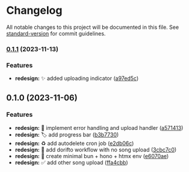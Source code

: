 # Changelog

All notable changes to this project will be documented in this file. See [standard-version](https://github.com/conventional-changelog/standard-version) for commit guidelines.

### [0.1.1](https://github.com/AideTechBot/dorifto.racing/compare/v0.1.0...v0.1.1) (2023-11-13)


### Features

* **redesign:** :sparkles: added uploading indicator ([a97ed5c](https://github.com/AideTechBot/dorifto.racing/commit/a97ed5cb277ae9be8a8571ab297b101e144dde2c))

## 0.1.0 (2023-11-06)


### Features

* **redesign:** :art: implement error handling and upload handler ([a571413](https://github.com/AideTechBot/dorifto.racing/commit/a571413292269199617a13c745272357c41f8b16))
* **redesign:** :label: add progress bar ([b3b7730](https://github.com/AideTechBot/dorifto.racing/commit/b3b77305d8645b522464dd4d880ab62c8e414468))
* **redesign:** :recycle: add autodelete cron job ([e2db06c](https://github.com/AideTechBot/dorifto.racing/commit/e2db06cf5a15219c6162302d4ca19ccab11968b7))
* **redesign:** :rotating_light: add dorifto workflow with no song upload ([3cbc7c0](https://github.com/AideTechBot/dorifto.racing/commit/3cbc7c09473c18082d8bcdddc1d69dabd04943b3))
* **redesign:** :tada: create minimal bun + hono + htmx env ([e6070ae](https://github.com/AideTechBot/dorifto.racing/commit/e6070ae6647538832a1496bf6f2f05f5a68486e5))
* **redesign:** :white_check_mark: add other song upload ([ffa4cbb](https://github.com/AideTechBot/dorifto.racing/commit/ffa4cbb37ec7f607ed2df6210dfd83508dd4e019))
